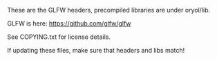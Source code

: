 These are the GLFW headers, precompiled libraries are under oryol/lib.

GLFW is here: https://github.com/glfw/glfw

See COPYING.txt for license details.

If updating these files, make sure that headers and libs match!

